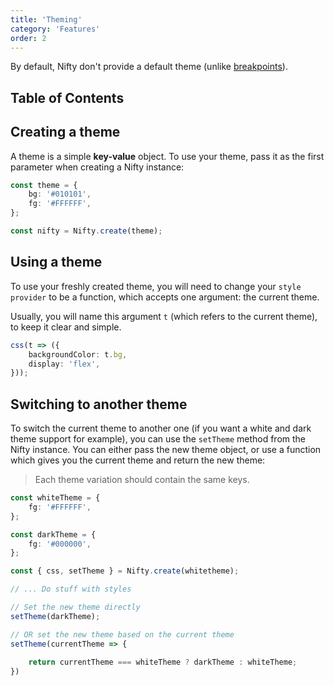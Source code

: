 ```yaml
---
title: 'Theming'
category: 'Features'
order: 2
---
```


By default, Nifty don't provide a default theme (unlike [breakpoints](/docs/breakpoints)).

## Table of Contents

## Creating a theme
A theme is a simple **key-value** object. To use your theme, pass it as the first parameter when creating a Nifty instance:

```typescript
const theme = {
    bg: '#010101',
    fg: '#FFFFFF',
};

const nifty = Nifty.create(theme);
```

## Using a theme
To use your freshly created theme, you will need to change your `style provider` to be a function, which accepts one argument: the current theme.

Usually, you will name this argument `t` (which refers to the current theme), to keep it clear and simple.

```typescript
css(t => ({
    backgroundColor: t.bg,
    display: 'flex',
}));
```

## Switching to another theme
To switch the current theme to another one (if you want a white and dark theme support for example), you can use the `setTheme` method from the Nifty instance. You can either pass the new theme object, or use a function which gives you the current theme and return the new theme:

> Each theme variation should contain the same keys.

```typescript
const whiteTheme = {
    fg: '#FFFFFF',  
};

const darkTheme = {
    fg: '#000000',
};

const { css, setTheme } = Nifty.create(whitetheme);

// ... Do stuff with styles

// Set the new theme directly
setTheme(darkTheme);

// OR set the new theme based on the current theme
setTheme(currentTheme => {
    
    return currentTheme === whiteTheme ? darkTheme : whiteTheme;
})
```
